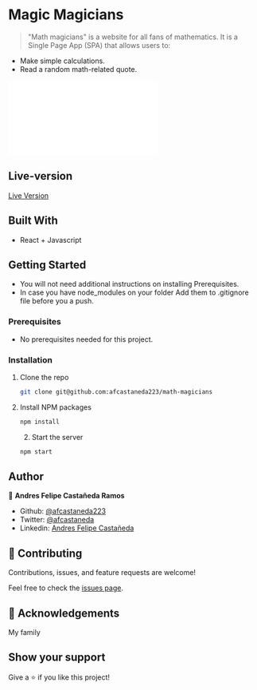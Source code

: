 # Magic Magicians

> "Math magicians" is a website for all fans of mathematics. It is a Single Page App (SPA) that allows users to:

- Make simple calculations.
- Read a random math-related quote.

![screenshot](/calculator.pgn)


## Live-version

[Live Version](https://afcastaneda223.github.io/math-magicians/build)


## Built With

- React + Javascript

## Getting Started

* You will not need additional instructions on installing Prerequisites.
* In case you have node_modules on your folder Add them to .gitignore file before you a push.

### Prerequisites

* No prerequisites needed for this project.
 
### Installation
1. Clone the repo
   ```sh
   git clone git@github.com:afcastaneda223/math-magicians
   ```
2. Install NPM packages
   ```sh
   npm install
   ```
   2. Start the server 
   ```sh
   npm start
   ```


## Author

👤 **Andres Felipe Castañeda Ramos**
- Github: [@afcastaneda223](https://github.com/afcastaneda223)
- Twitter: [@afcastaneda](https://twitter.com/afcastaneda)
- Linkedin: [Andres Felipe Castañeda](www.linkedin.com/in/andres-castaneda223)


## 🤝 Contributing

Contributions, issues, and feature requests are welcome!

Feel free to check the [issues page](https://github.com/afcastaneda223/).


## 👋 Acknowledgements

My family

## Show your support

Give a ⭐️ if you like this project!
